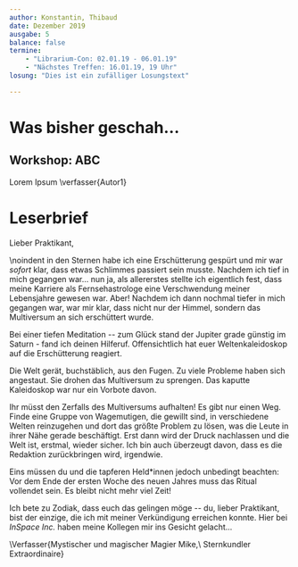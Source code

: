 ```yaml
---
author: Konstantin, Thibaud
date: Dezember 2019
ausgabe: 5
balance: false
termine:
    - "Librarium-Con: 02.01.19 - 06.01.19"
    - "Nächstes Treffen: 16.01.19, 19 Uhr"
losung: "Dies ist ein zufälliger Losungstext"

---
```


# Was bisher geschah...

## Workshop: ABC
Lorem Ipsum
\verfasser{Autor1}

# Leserbrief
Lieber Praktikant,

\noindent in den Sternen habe ich eine Erschütterung gespürt und mir war _sofort_ klar, dass etwas Schlimmes passiert sein musste. Nachdem ich tief in mich gegangen war... nun ja, als allererstes stellte ich eigentlich fest, dass meine Karriere als Fernsehastrologe eine Verschwendung meiner Lebensjahre gewesen war. Aber! Nachdem ich dann nochmal tiefer in mich gegangen war, war mir klar, dass nicht nur der Himmel, sondern das Multiversum an sich erschüttert wurde.

Bei einer tiefen Meditation -- zum Glück stand der Jupiter grade günstig im Saturn - fand ich deinen Hilferuf. Offensichtlich hat euer Weltenkaleidoskop auf die Erschütterung reagiert.

Die Welt gerät, buchstäblich, aus den Fugen. Zu viele Probleme haben sich angestaut. Sie drohen das Multiversum zu sprengen. Das kaputte Kaleidoskop war nur ein Vorbote davon.

Ihr müsst den Zerfalls des Multiversums aufhalten! Es gibt nur einen Weg. Finde eine Gruppe von Wagemutigen, die gewillt sind, in verschiedene Welten reinzugehen und dort das größte Problem zu lösen, was die Leute in ihrer Nähe gerade beschäftigt. Erst dann wird der Druck nachlassen und die Welt ist, erstmal, wieder sicher. Ich bin auch überzeugt davon, dass es die Redaktion zurückbringen wird, irgendwie.

Eins müssen du und die tapferen Held\*innen jedoch unbedingt beachten: Vor dem Ende der ersten Woche des neuen Jahres muss das Ritual vollendet sein. Es bleibt nicht mehr viel Zeit!

Ich bete zu Zodiak, dass euch das gelingen möge -- du, lieber Praktikant, bist der einzige, die ich mit meiner Verkündigung erreichen konnte. Hier bei *InSpace Inc.* haben meine Kollegen mir ins Gesicht gelacht...

\Verfasser{Mystischer und magischer Magier Mike,\\ Sternkundler Extraordinaire}
